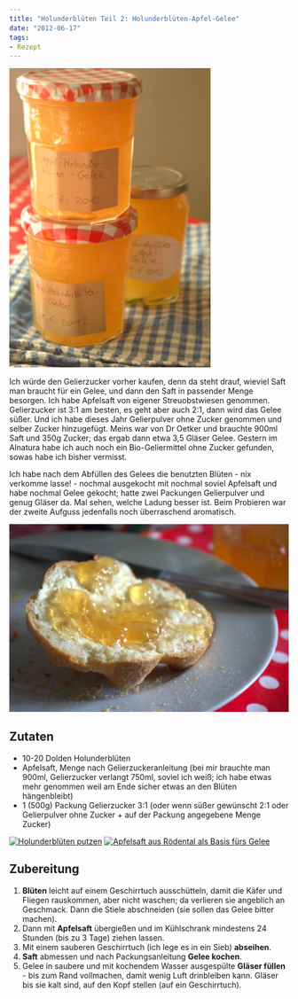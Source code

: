 ```yaml
---
title: "Holunderblüten Teil 2: Holunderblüten-Apfel-Gelee"
date: "2012-06-17" 
tags:
- Rezept
---
```


[![](images/imgp9162.jpg "Holunderblütengelee")](http://apfeleimer.wordpress.com/2012/06/17/holunderbluten-teil-2-holunderbluten-apfel-gelee/imgp9162/)

Ich würde den Gelierzucker vorher kaufen, denn da steht drauf, wieviel Saft man braucht für ein Gelee, und dann den Saft in passender Menge besorgen. Ich habe Apfelsaft von eigener Streuobstwiesen genommen. Gelierzucker ist 3:1 am besten, es geht aber auch 2:1, dann wird das Gelee süßer. Und ich habe dieses Jahr Gelierpulver ohne Zucker genommen und selber Zucker hinzugefügt. Meins war von Dr Oetker und brauchte 900ml Saft und 350g Zucker; das ergab dann etwa 3,5 Gläser Gelee. Gestern im Alnatura habe ich auch noch ein Bio-Geliermittel ohne Zucker gefunden, sowas habe ich bisher vermisst.

Ich habe nach dem Abfüllen des Gelees die benutzten Blüten - nix verkomme lasse! - nochmal ausgekocht mit nochmal soviel Apfelsaft und habe nochmal Gelee gekocht; hatte zwei Packungen Gelierpulver und genug Gläser da. Mal sehen, welche Ladung besser ist. Beim Probieren war der zweite Aufguss jedenfalls noch überraschend aromatisch.

[![](images/imgp9135.jpg "Brötchen mit Holunderblütengelee")](http://apfeleimer.wordpress.com/2012/06/17/holunderbluten-teil-2-holunderbluten-apfel-gelee/bra%c2%b6tchen-mit-holunderba%c2%bctengelee/)

## Zutaten

- 10-20 Dolden Holunderblüten
- Apfelsaft, Menge nach Gelierzuckeranleitung (bei mir brauchte man 900ml, Gelierzucker verlangt 750ml, soviel ich weiß; ich habe etwas mehr genommen weil am Ende sicher etwas an den Blüten hängenbleibt)
- 1 (500g) Packung Gelierzucker 3:1 (oder wenn süßer gewünscht 2:1 oder Gelierpulver ohne Zucker + auf der Packung angegebene Menge Zucker)

[![](http://apfeleimer.files.wordpress.com/2012/06/imgp9028-001.jpg?w=199 "Holunderblüten putzen")](http://apfeleimer.wordpress.com/2012/06/17/holunderbluten-teil-2-holunderbluten-apfel-gelee/holunderbla%c2%bcten-putzen-2/) [![](http://apfeleimer.files.wordpress.com/2012/06/imgp9074.jpg?w=300 "Apfelsaft aus Rödental als Basis fürs Gelee")](http://apfeleimer.wordpress.com/2012/06/17/holunderbluten-teil-2-holunderbluten-apfel-gelee/apfelsaft-aus-ra%c2%b6dental-als-basis-fa%c2%bcrs-gelee/)

## Zubereitung

1. **Blüten** leicht auf einem Geschirrtuch ausschütteln, damit die Käfer und Fliegen rauskommen, aber nicht waschen; da verlieren sie angeblich an Geschmack. Dann die Stiele abschneiden (sie sollen das Gelee bitter machen).
2. Dann mit **Apfelsaft** übergießen und im Kühlschrank mindestens 24 Stunden (bis zu 3 Tage) ziehen lassen.
3. Mit einem sauberen Geschirrtuch (ich lege es in ein Sieb) **abseihen**.
4. **Saft** abmessen und nach Packungsanleitung **Gelee kochen**.
5. Gelee in saubere und mit kochendem Wasser ausgespülte **Gläser füllen** - bis zum Rand vollmachen, damit wenig Luft drinbleiben kann. Gläser bis sie kalt sind, auf den Kopf stellen (auf ein Geschirrtuch).
